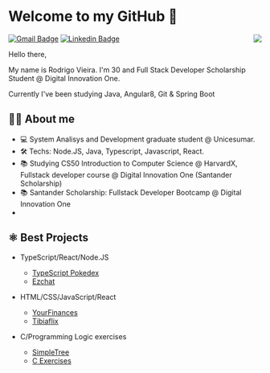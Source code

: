 # Welcome to my GitHub 👋

<img align="right" src="https://media.giphy.com/media/hnqDFNnO8lPzVYURIZ/giphy.gif">

[![Gmail Badge](https://img.shields.io/badge/-Gmail-c14438?style=for-the-badge&logo=Gmail&logoColor=white&link=mailto:draorjv@gmail.com)](mailto:draorjv@gmail.com)
[![Linkedin Badge](https://img.shields.io/badge/-LinkedIn-blue?style=for-the-badge&logo=Linkedin&logoColor=white&link=https://www.linkedin.com/in/rodrigojv/)](https://www.linkedin.com/in/rodrigojv/)

Hello there,

My name is Rodrigo Vieira. I'm 30 and Full Stack Developer Scholarship Student @ Digital Innovation One. 

Currently I've been studying Java, Angular8, Git & Spring Boot

## 👨‍💻 About me 
- 💻 System Analisys and Development graduate student @ Unicesumar.
- 🛠 Techs: Node.JS, Java, Typescript, Javascript, React.
- 📚 Studying CS50 Introduction to Computer Science @ HarvardX, Fullstack developer course @ Digital Innovation One (Santander Scholarship)
- 📚 Santander Scholarship: Fullstack Developer Bootcamp @ Digital Innovation One
- 
## ⚛️ Best Projects
- TypeScript/React/Node.JS
    - [TypeScript Pokedex](https://github.com/RodrigoJVieira/TypeScript-Pokedex)
    - [Ezchat](https://github.com/RodrigoJVieira/ezchat)
    
- HTML/CSS/JavaScript/React
    - [YourFinances](https://github.com/RodrigoJVieira/yourfinances)
    - [Tibiaflix](https://github.com/RodrigoJVieira/tibiaflix)
 
- C/Programming Logic exercises
    - [SimpleTree](https://github.com/RodrigoJVieira/simpletree)
    - [C Exercises](https://github.com/RodrigoJVieira/Learning-C)
